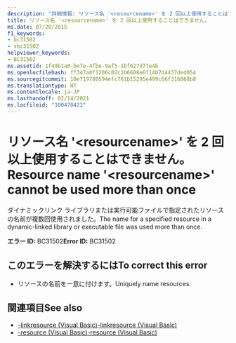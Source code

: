 ```yaml
---
description: "詳細情報: リソース名 '<resourcename>' を 2 回以上使用することはできません"
title: リソース名 '<resourcename>' を 2 回以上使用することはできません。
ms.date: 07/20/2015
f1_keywords:
- bc31502
- vbc31502
helpviewer_keywords:
- BC31502
ms.assetid: 1f49b1a0-be7e-4fbe-9af5-1bf627d77e4b
ms.openlocfilehash: ff347a8f1206c02c1b6608e6f14b7d4437ded054
ms.sourcegitcommit: 10e719780594efc781b15295e499c66f316068b8
ms.translationtype: HT
ms.contentlocale: ja-JP
ms.lasthandoff: 02/14/2021
ms.locfileid: "100470422"
---
```

# <a name="resource-name-resourcename-cannot-be-used-more-than-once"></a><span data-ttu-id="c8343-103">リソース名 '\<resourcename>' を 2 回以上使用することはできません。</span><span class="sxs-lookup"><span data-stu-id="c8343-103">Resource name '\<resourcename>' cannot be used more than once</span></span>

<span data-ttu-id="c8343-104">ダイナミックリンク ライブラリまたは実行可能ファイルで指定されたリソースの名前が複数回使用されました。</span><span class="sxs-lookup"><span data-stu-id="c8343-104">The name for a specified resource in a dynamic-linked library or executable file was used more than once.</span></span>  
  
 <span data-ttu-id="c8343-105">**エラー ID:** BC31502</span><span class="sxs-lookup"><span data-stu-id="c8343-105">**Error ID:** BC31502</span></span>  
  
## <a name="to-correct-this-error"></a><span data-ttu-id="c8343-106">このエラーを解決するには</span><span class="sxs-lookup"><span data-stu-id="c8343-106">To correct this error</span></span>  
  
- <span data-ttu-id="c8343-107">リソースの名前を一意に付けます。</span><span class="sxs-lookup"><span data-stu-id="c8343-107">Uniquely name resources.</span></span>  
  
## <a name="see-also"></a><span data-ttu-id="c8343-108">関連項目</span><span class="sxs-lookup"><span data-stu-id="c8343-108">See also</span></span>

- [<span data-ttu-id="c8343-109">-linkresource (Visual Basic)</span><span class="sxs-lookup"><span data-stu-id="c8343-109">-linkresource (Visual Basic)</span></span>](../reference/command-line-compiler/linkresource.md)
- [<span data-ttu-id="c8343-110">-resource (Visual Basic)</span><span class="sxs-lookup"><span data-stu-id="c8343-110">-resource (Visual Basic)</span></span>](../reference/command-line-compiler/resource.md)
